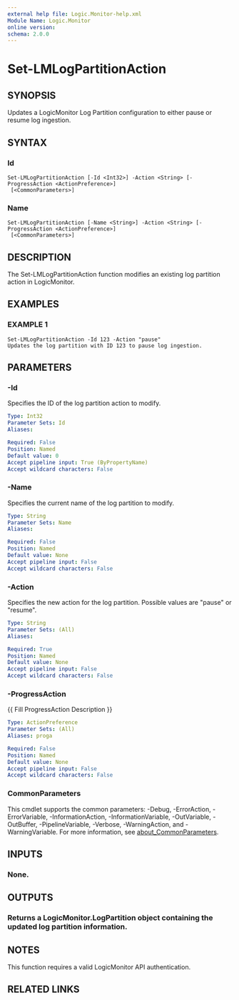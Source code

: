 ```yaml
---
external help file: Logic.Monitor-help.xml
Module Name: Logic.Monitor
online version:
schema: 2.0.0
---
```


# Set-LMLogPartitionAction

## SYNOPSIS
Updates a LogicMonitor Log Partition configuration to either pause or resume log ingestion.

## SYNTAX

### Id
```
Set-LMLogPartitionAction [-Id <Int32>] -Action <String> [-ProgressAction <ActionPreference>]
 [<CommonParameters>]
```

### Name
```
Set-LMLogPartitionAction [-Name <String>] -Action <String> [-ProgressAction <ActionPreference>]
 [<CommonParameters>]
```

## DESCRIPTION
The Set-LMLogPartitionAction function modifies an existing log partition action in LogicMonitor.

## EXAMPLES

### EXAMPLE 1
```
Set-LMLogPartitionAction -Id 123 -Action "pause"
Updates the log partition with ID 123 to pause log ingestion.
```

## PARAMETERS

### -Id
Specifies the ID of the log partition action to modify.

```yaml
Type: Int32
Parameter Sets: Id
Aliases:

Required: False
Position: Named
Default value: 0
Accept pipeline input: True (ByPropertyName)
Accept wildcard characters: False
```

### -Name
Specifies the current name of the log partition to modify.

```yaml
Type: String
Parameter Sets: Name
Aliases:

Required: False
Position: Named
Default value: None
Accept pipeline input: False
Accept wildcard characters: False
```

### -Action
Specifies the new action for the log partition.
Possible values are "pause" or "resume".

```yaml
Type: String
Parameter Sets: (All)
Aliases:

Required: True
Position: Named
Default value: None
Accept pipeline input: False
Accept wildcard characters: False
```

### -ProgressAction
{{ Fill ProgressAction Description }}

```yaml
Type: ActionPreference
Parameter Sets: (All)
Aliases: proga

Required: False
Position: Named
Default value: None
Accept pipeline input: False
Accept wildcard characters: False
```

### CommonParameters
This cmdlet supports the common parameters: -Debug, -ErrorAction, -ErrorVariable, -InformationAction, -InformationVariable, -OutVariable, -OutBuffer, -PipelineVariable, -Verbose, -WarningAction, and -WarningVariable. For more information, see [about_CommonParameters](http://go.microsoft.com/fwlink/?LinkID=113216).

## INPUTS

### None.
## OUTPUTS

### Returns a LogicMonitor.LogPartition object containing the updated log partition information.
## NOTES
This function requires a valid LogicMonitor API authentication.

## RELATED LINKS
